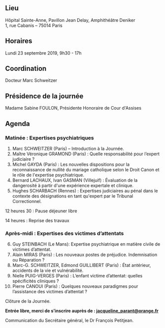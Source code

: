 ## Lieu
Hôpital Sainte-Anne, Pavillon Jean Delay, Amphithéâtre Deniker    
1, rue Cabanis – 75014 Paris

## Horaires
Lundi 23 septembre 2019, 9h30 - 17h

## Coordination
Docteur Marc Schweitzer

## Présidence de la journée
Madame Sabine FOULON, Présidente Honoraire de Cour d'Assises

## Agenda

### Matinée : Expertises psychiatriques

1. Marc SCHWEITZER (Paris) – Introduction à la Journée.
2. Maître Véronique GRAMOND (Paris) : Quelle responsabilité pour l’expert judiciaire ?
3. Michel GAYDA (Paris) : Les nouvelles dispositions pour la reconnaissance de nullité du mariage catholique selon le Droit Canon et le rôle de l'expertise psychiatrique.
4. Bernard LACHAUX, Ivan GASMAN (Villejuif) : Évaluation de la dangerosité à partir d'une expérience expertale et clinique.
5. Hughes SCHARBACH (Rennes) : Expertises judiciaires au pénal dans le contexte des désignations en tant qu'expert par le Tribunal Correctionnel.

12 heures 30 : Pause déjeuner libre

14 heures : Reprise des travaux

### Après-midi : Expertises des victimes d’attentats

6. Guy STEINBACH (Le Mans): Expertise psychiatrique en matière civile de victimes d’attentat.
7. Alain MIRAS (Paris) : Les nouveaux postes de préjudice. Indemnisation ou Réparation ?
8. Marc-G. SCHWEITZER, Edmond GUILLIBERT (Paris) : État antérieur, accidents de la vie et vulnérabilité.
9. Nielle PUIG-VERGES (Paris) : L’enfant victime d’attentat: quelles spécificités cliniques ?
10. Pierre CANOUI (Paris) : Quelques nouveaux paradigmes pour l’assistance des victimes d’attentat ?

Clôture de la Journée.

**Entrée libre, merci de s’inscrire auprès de : jacqueline_parant@orange.fr**

Communication du Secrétaire général, le Dr François Petitjean.
